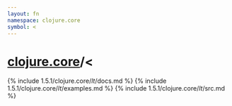 ```yaml
---
layout: fn
namespace: clojure.core
symbol: <
---
```


# [clojure.core](../)/<

{% include 1.5.1/clojure.core/_lt_/docs.md %}
{% include 1.5.1/clojure.core/_lt_/examples.md %}
{% include 1.5.1/clojure.core/_lt_/src.md %}

